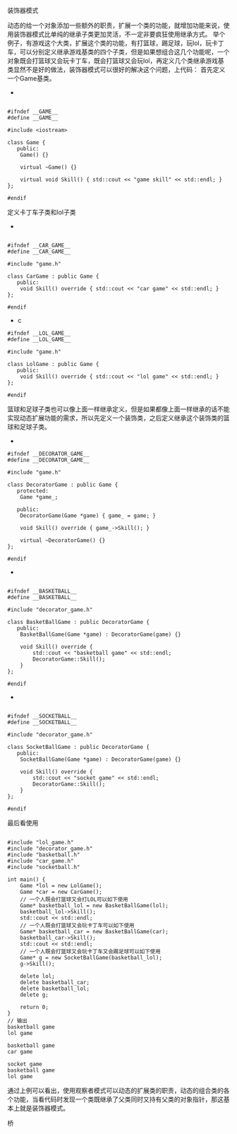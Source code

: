 装饰器模式



动态的给一个对象添加一些额外的职责，扩展一个类的功能，就增加功能来说，使用装饰器模式比单纯的继承子类更加灵活，不一定非要疯狂使用继承方式。
举个例子，有游戏这个大类，扩展这个类的功能，有打篮球，踢足球，玩lol，玩卡丁车，可以分别定义继承游戏基类的四个子类，但是如果想组合这几个功能呢，一个对象既会打篮球又会玩卡丁车，既会打篮球又会玩lol，再定义几个类继承游戏基类显然不是好的做法，装饰器模式可以很好的解决这个问题，上代码：
首先定义一个Game基类。

- 

```

#ifndef __GAME__
#define __GAME__

#include <iostream>

class Game {
   public:
    Game() {}

    virtual ~Game() {}

    virtual void Skill() { std::cout << "game skill" << std::endl; }
};

#endif
```

定义卡丁车子类和lol子类

- 

```

#ifndef __CAR_GAME__
#define __CAR_GAME__

#include "game.h"

class CarGame : public Game {
   public:
    void Skill() override { std::cout << "car game" << std::endl; }
};

#endif
```

- c

```
#ifndef __LOL_GAME__
#define __LOL_GAME__

#include "game.h"

class LolGame : public Game {
   public:
    void Skill() override { std::cout << "lol game" << std::endl; }
};

#endif
```

篮球和足球子类也可以像上面一样继承定义，但是如果都像上面一样继承的话不能实现动态扩展功能的需求，所以先定义一个装饰类，之后定义继承这个装饰类的篮球和足球子类。

- 

```
#ifndef __DECORATOR_GAME__
#define __DECORATOR_GAME__

#include "game.h"

class DecoratorGame : public Game {
   protected:
    Game *game_;

   public:
    DecoratorGame(Game *game) { game_ = game; }

    void Skill() override { game_->Skill(); }

    virtual ~DecoratorGame() {}
};

#endif
```

- 

```

#ifndef __BASKETBALL__
#define __BASKETBALL__

#include "decorator_game.h"

class BasketBallGame : public DecoratorGame {
   public:
    BasketBallGame(Game *game) : DecoratorGame(game) {}

    void Skill() override {
        std::cout << "basketball game" << std::endl;
        DecoratorGame::Skill();
    }
};

#endif
```

- 

```

#ifndef __SOCKETBALL__
#define __SOCKETBALL__

#include "decorator_game.h"

class SocketBallGame : public DecoratorGame {
   public:
    SocketBallGame(Game *game) : DecoratorGame(game) {}

    void Skill() override {
        std::cout << "socket game" << std::endl;
        DecoratorGame::Skill();
    }
};

#endif
```

最后看使用



```

#include "lol_game.h"
#include "decorator_game.h"
#include "basketball.h"
#include "car_game.h"
#include "socketball.h"

int main() {
    Game *lol = new LolGame();
    Game *car = new CarGame();
    // 一个人既会打篮球又会打LOL可以如下使用
    Game* basketball_lol = new BasketBallGame(lol);
    basketball_lol->Skill();
    std::cout << std::endl;
    // 一个人既会打篮球又会玩卡丁车可以如下使用
    Game* basketball_car = new BasketBallGame(car);
    basketball_car->Skill();
    std::cout << std::endl;
    // 一个人既会打篮球又会玩卡丁车又会踢足球可以如下使用
    Game* g = new SocketBallGame(basketball_lol);
    g->Skill();

    delete lol;
    delete basketball_car;
    delete basketball_lol;
    delete g;

    return 0;
}
// 输出
basketball game
lol game

basketball game
car game

socket game
basketball game
lol game
```

通过上例可以看出，使用观察者模式可以动态的扩展类的职责，动态的组合类的各个功能，当看代码时发现一个类既继承了父类同时又持有父类的对象指针，那这基本上就是装饰器模式。

桥
